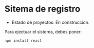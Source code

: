 <h1> Sitema de registro </h1>

- Estado de proyectos: En construccion.

Para ejectuar el sistema, debes poner:

`npm install react`
